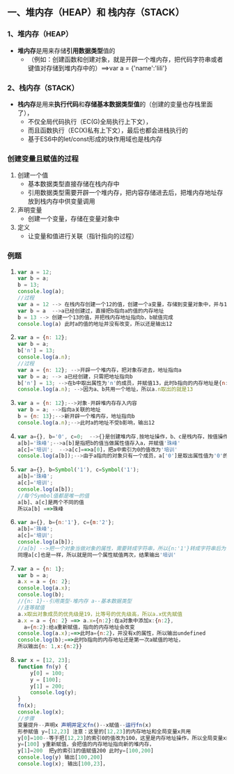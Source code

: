 ## 一、堆内存（HEAP）和 栈内存（STACK）

### 1、堆内存（HEAP）

- **堆内存**是用来存储**引用数据类型**值的
  - （例如：创建函数和创建对象，就是开辟一个堆内存，把代码字符串或者键值对存储到堆内存中的）==>var a = {'name':'lili'}

### 2、栈内存（STACK）

- **栈内存**是用来**执行代码**和**存储基本数据类型值**的（创建的变量也存栈里面了），
  - 不仅全局代码执行（EC(G)全局执行上下文），
  - 而且函数执行（EC(X)私有上下文），最后也都会进栈执行的
  - 基于ES6中的let/const形成的块作用域也是栈内存

### 创建变量且赋值的过程

1. 创建一个值
   - 基本数据类型直接存储在栈内存中
   - 引用数据类型需要开辟一个堆内存，把内容存储进去后，把堆内存地址存放到栈内存中供变量调用
2. 声明变量
   - 创建一个变量，存储在变量对象中
3. 定义
   - 让变量和值进行关联（指针指向的过程）

### 例题

1. ```js
   var a = 12;
   var b = a;
   b = 13;
   console.log(a);
   //过程
   var a = 12 --> 在栈内存创建一个12的值，创建一个a变量，存储到变量对象中，并与12相关联，赋值完成
   var b = a  -->a已经创建过，直接把b指向a的值的内存地址
   b = 13 --> 创建一个13的值，并把栈内存地址指向b，b赋值完成
   console.log(a) 此时a的值的地址并没有改变，所以还是输出12
   ```

2. ```js
   var a = {n: 12};
   var b = a;
   b['n'] = 13;
   console.log(a.n);
   //过程
   var a = {n: 12}; -->开辟一个堆内存，把对象存进去，地址指向a
   var b = a; --> a已经创建，只需把地址指向b
   b['n'] = 13; -->在b中取出属性为'n'的成员，并赋值13，此时b指向的内存地址是{n:12} ，所以把n修改成13 
   console.log(a.n); -->因为a、b共用一个地址，所以a.n取出的就是13
   ```

   

3. ```js
   var a = {n: 12};-->对象-开辟堆内存存入内容
   var b = a; -->指向a关联的地址
   b = {n: 13};-->新开辟一个堆内存，地址指向b
   console.log(a.n);-->此时a的地址不受b影响，输出12
   ```

4. ```js
   var a={}, b='0', c=0;  -->{}是创建堆内存,按地址操作，b、c是栈内存，按值操作
   a[b]='珠峰';-->a[b]是指把b的值当做属性值存入a，并赋值'珠峰'
   a[c]='培训';  -->a[c]==>a[0]，把a中索引为0的值改为'培训'
   console.log(a[b]);-->由于a指向的对象只有一个成员，a['0']是取出属性值为'0'的值，但同时该成员索引是0已经被改成了'培训',所以输出‘培训’
   ```

   

5. ```js
   var a={}, b=Symbol('1'), c=Symbol('1');  
   a[b]='珠峰';
   a[c]='培训';  
   console.log(a[b]);
   //每个Symbol值都是唯一的值
   a[b]、a[c]是两个不同的值
   所以a[b] ==>珠峰
   ```

6. ```js
   var a={}, b={n:'1'}, c={m:'2'};  
   a[b]='珠峰';
   a[c]='培训';  
   console.log(a[b]);
   //a[b] -->把一个对象当做对象的属性，需要转成字符串，所以{n:'1'}转成字符串后为[object Object]
   同理a[c]也是一样，所以就是同一个属性赋值两次，结果输出'培训'
   ```

   

7. ```js
   var a = {n: 1};
   var b = a;
   a.x = a = {n: 2};
   console.log(a.x);
   console.log(b);
   //{n: 1}--引用类型-堆内存 a--基本数据类型
   //连等赋值
   a.x取出对象成员的优先级是19，比等号的优先级高，所以a.x优先赋值
   a.x = a = {n: 2} ==> a.x={n:2}:在a对象中添加x:{n:2},
     a={n:2}:给a重新赋值，指向的内存地址会改变
   console.log(a.x);==>此时a={n:2}，并没有x的属性，所以输出undefined
   console.log(b);==>此时b指向的内存地址还是第一次a赋值的地址，
   所以输出{n: 1,x:{n:2}}
   ```

   

8. ```js
   var x = [12, 23];
   function fn(y) {
       y[0] = 100;
       y = [100];
       y[1] = 200;
       console.log(y);
   }
   fn(x);
   console.log(x);
   //步骤
   变量提升--声明x 声明并定义fn()--x赋值--运行fn(x)
   形参赋值 y=[12,23] 注意：这里的[12,23]的内存地址和全局变量x共用
   y[0]=100--等于把[12,23]的索引0的值改为100，这里是内存地址操作，所以全局变量x的值也会改变，此时y=[100,23] x=[100,23]
   y=[100] y重新赋值，会把值的内存地址指向新的堆内存，
   y[1]=200  把y的索引1的值赋值200 此时y=[100,200]
   console.log(y) 输出[100,200]
   console.log(x); 输出[100,23]，
   
   ```

   